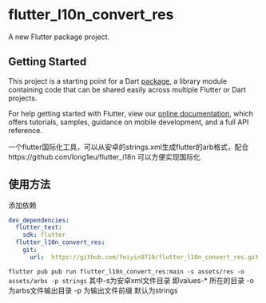 # flutter_l10n_convert_res

A new Flutter package project.

## Getting Started

This project is a starting point for a Dart
[package](https://flutter.io/developing-packages/),
a library module containing code that can be shared easily across
multiple Flutter or Dart projects.

For help getting started with Flutter, view our 
[online documentation](https://flutter.io/docs), which offers tutorials, 
samples, guidance on mobile development, and a full API reference.

一个flutter国际化工具，可以从安卓的strings.xml生成flutter的arb格式，配合https://github.com/long1eu/flutter_i18n  可以方便实现国际化

## 使用方法
添加依赖
```yaml
dev_dependencies:
  flutter_test:
    sdk: flutter
  flutter_l10n_convert_res:
    git:
      url:  https://github.com/feiyin0719/flutter_l10n_convert_res.git
```
`
flutter pub pub run flutter_l10n_convert_res:main -s assets/res -o assets/arbs -p strings
`
其中-s为安卓xml文件目录  即values-* 所在的目录
-o 为arbs文件输出目录 -p 为输出文件前缀 默认为strings
